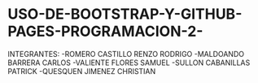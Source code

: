 # USO-DE-BOOTSTRAP-Y-GITHUB-PAGES-PROGRAMACION-2-
INTEGRANTES:
-ROMERO CASTILLO RENZO RODRIGO
-MALDOANDO BARRERA CARLOS 
-VALIENTE FLORES SAMUEL
-SULLON CABANILLAS PATRICK
-QUESQUEN JIMENEZ CHRISTIAN
